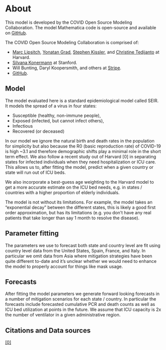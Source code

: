 # About

This model is developed by the COVID Open Source Modeling Collaboration. The model Mathematica code is open-source and available on [GitHub](https://github.com/wbunting/covidmodel/blob/master/model/COVID-model.nb).

The COVID Open Source Modeling Collaboration is comprised of:

- [Marc Lipsitch](https://www.hsph.harvard.edu/marc-lipsitch/), [Yonatan Grad](https://www.hsph.harvard.edu/yonatan-grad/), [Stephen Kissler](https://www.hsph.harvard.edu/stephen-kissler/), and [Christine Tedijanto](https://ccdd.hsph.harvard.edu/people/christine-tedijanto/) at Harvard.
- [Silvana Konermann](https://biochemistry.stanford.edu/silvana-konermann) at Stanford.
- Will Bunting, Daryl Koopersmith, and others at [Stripe](https://stripe.com).
- [GitHub](https://github.com).

## Model

The model evaluated here is a standard epidemiological model called SEIR. It models the spread of a virus in four states:

- Susceptible (healthy, non-immune people),
- Exposed (infected, but cannot infect others),
- Infectious
- Recovered (or deceased)

In our model we ignore the natural birth and death rates in the population for simplicity but also because the R0 (basic reproduction rate) of COVID-19 is high ~3.1 and therefore demographic shifts play a minimal role in the short term effect. We also follow a recent study out of Harvard [0] in separating states for infected individuals when they need hospitalization or ICU care. This allows us to, after fitting the model, predict when a given country or state will run out of ICU beds.

We also incorporate a best-guess age weighting to the Harvard model to get a more accurate estimate on the ICU bed needs, e.g. in states / countries with a higher proportion of elderly individuals.

The model is not without its limitations. For example, the model takes an “exponential decay” between the different states, this is likely a good first order approximation, but has its limitations (e.g. you don’t have any real patients that take longer than say 1 month to resolve the disease).

## Parameter fitting

The parameters we use to forecast both state and country level are fit using country level data from the United States, Spain, France, and Italy. In particular we omit data from Asia where mitigation strategies have been quite different to-date and it’s unclear whether we would need to enhance the model to properly account for things like mask usage.

## Forecasts

After fitting the model parameters we generate forward looking forecasts in a number of mitigation scenarios for each state / country. In particular the forecasts include forecasted cumulative PCR and death counts as well as ICU bed utilization at points in the future. We assume that ICU capacity is 2x the number of ventilator in a given administrative region.

## Citations and Data sources

[[0]](https://dash.harvard.edu/bitstream/handle/1/42638988/Social%20distancing%20strategies%20for%20curbing%20the%20COVID-19%20epidemic.pdf?sequence=1&isAllowed=y)
